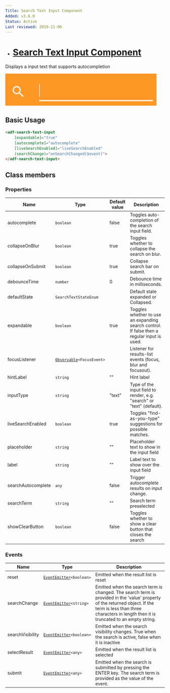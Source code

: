 ```yaml
---
Title: Search Text Input Component
Added: v3.6.0
Status: Active
Last reviewed: 2019-11-06
---
```


-   # [Search Text Input Component](../../../lib/core/src/lib/search-text/search-text-input.component.ts "Defined in search-text-input.component.ts")

Displays a input text that supports autocompletion

![Text Widget](../../docassets/images/search-text-input.png)

## Basic Usage

```html
<adf-search-text-input
    [expandable]="true"
    [autocomplete]="autocomplete"
    [liveSearchEnabled]="liveSearchEnabled"
    (searchChange)="onSearchChanged($event)">
</adf-search-text-input>
```

## Class members

### Properties

| Name               | Type | Default value | Description                                                                                |
|--------------------| ---- | ------------- |--------------------------------------------------------------------------------------------|
| autocomplete       | `boolean` | false | Toggles auto-completion of the search input field.                                         |
| collapseOnBlur     | `boolean` | true | Toggles whether to collapse the search on blur.                                            |
| collapseOnSubmit   | `boolean` | true | Collapse search bar on submit.                                                             |
| debounceTime       | `number` | 0 | Debounce time in milliseconds.                                                             |
| defaultState       | `SearchTextStateEnum` |  | Default state expanded or Collapsed.                                                       |
| expandable         | `boolean` | true | Toggles whether to use an expanding search control. If false then a regular input is used. |
| focusListener      | [`Observable`](http://reactivex.io/documentation/observable.html)`<FocusEvent>` |  | Listener for results-list events (focus, blur and focusout).                               |
| hintLabel          | `string` | "" | Hint label                                                                                 |
| inputType          | `string` | "text" | Type of the input field to render, e.g. "search" or "text" (default).                      |
| liveSearchEnabled  | `boolean` | true | Toggles "find-as-you-type" suggestions for possible matches.                               |
| placeholder        | `string` | "" | Placeholder text to show in the input field                                                |
| label              | `string` | "" | Label text to show over the input field                                                    |
| searchAutocomplete | `any` | false | Trigger autocomplete results on input change.                                              |
| searchTerm         | `string` | "" | Search term preselected                                                                    |
| showClearButton    | `boolean` | false | Toggles whether to show a clear button that closes the search                              |

### Events

| Name | Type | Description |
| ---- | ---- | ----------- |
| reset | [`EventEmitter`](https://angular.io/api/core/EventEmitter)`<boolean>` | Emitted when the result list is reset |
| searchChange | [`EventEmitter`](https://angular.io/api/core/EventEmitter)`<string>` | Emitted when the search term is changed. The search term is provided in the 'value' property of the returned object.  If the term is less than three characters in length then it is truncated to an empty string. |
| searchVisibility | [`EventEmitter`](https://angular.io/api/core/EventEmitter)`<boolean>` | Emitted when the search visibility changes. True when the search is active, false when it is inactive |
| selectResult | [`EventEmitter`](https://angular.io/api/core/EventEmitter)`<any>` | Emitted when the result list is selected |
| submit | [`EventEmitter`](https://angular.io/api/core/EventEmitter)`<any>` | Emitted when the search is submitted by pressing the ENTER key. The search term is provided as the value of the event. |
